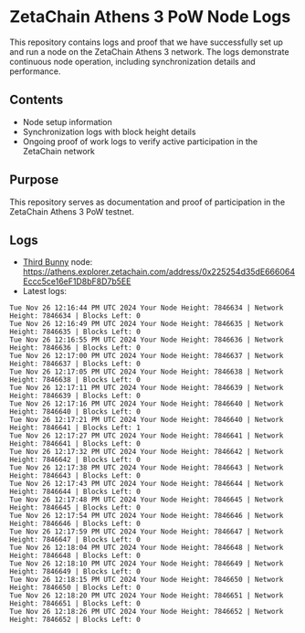 # ZetaChain Athens 3 PoW Node Logs
This repository contains logs and proof that we have successfully set up and run a node on the ZetaChain Athens 3 network. The logs demonstrate continuous node operation, including synchronization details and performance.

## Contents
- Node setup information
- Synchronization logs with block height details
- Ongoing proof of work logs to verify active participation in the ZetaChain network

## Purpose
This repository serves as documentation and proof of participation in the ZetaChain Athens 3 PoW testnet.

## Logs

- [Third Bunny](https://thirdbunny.xyz/) node: https://athens.explorer.zetachain.com/address/0x225254d35dE666064Eccc5ce16eF1D8bF8D7b5EE
- Latest logs:
```
Tue Nov 26 12:16:44 PM UTC 2024 Your Node Height: 7846634 | Network Height: 7846634 | Blocks Left: 0
Tue Nov 26 12:16:49 PM UTC 2024 Your Node Height: 7846635 | Network Height: 7846635 | Blocks Left: 0
Tue Nov 26 12:16:55 PM UTC 2024 Your Node Height: 7846636 | Network Height: 7846636 | Blocks Left: 0
Tue Nov 26 12:17:00 PM UTC 2024 Your Node Height: 7846637 | Network Height: 7846637 | Blocks Left: 0
Tue Nov 26 12:17:05 PM UTC 2024 Your Node Height: 7846638 | Network Height: 7846638 | Blocks Left: 0
Tue Nov 26 12:17:11 PM UTC 2024 Your Node Height: 7846639 | Network Height: 7846639 | Blocks Left: 0
Tue Nov 26 12:17:16 PM UTC 2024 Your Node Height: 7846640 | Network Height: 7846640 | Blocks Left: 0
Tue Nov 26 12:17:21 PM UTC 2024 Your Node Height: 7846640 | Network Height: 7846641 | Blocks Left: 1
Tue Nov 26 12:17:27 PM UTC 2024 Your Node Height: 7846641 | Network Height: 7846641 | Blocks Left: 0
Tue Nov 26 12:17:32 PM UTC 2024 Your Node Height: 7846642 | Network Height: 7846642 | Blocks Left: 0
Tue Nov 26 12:17:38 PM UTC 2024 Your Node Height: 7846643 | Network Height: 7846643 | Blocks Left: 0
Tue Nov 26 12:17:43 PM UTC 2024 Your Node Height: 7846644 | Network Height: 7846644 | Blocks Left: 0
Tue Nov 26 12:17:48 PM UTC 2024 Your Node Height: 7846645 | Network Height: 7846645 | Blocks Left: 0
Tue Nov 26 12:17:54 PM UTC 2024 Your Node Height: 7846646 | Network Height: 7846646 | Blocks Left: 0
Tue Nov 26 12:17:59 PM UTC 2024 Your Node Height: 7846647 | Network Height: 7846647 | Blocks Left: 0
Tue Nov 26 12:18:04 PM UTC 2024 Your Node Height: 7846648 | Network Height: 7846648 | Blocks Left: 0
Tue Nov 26 12:18:10 PM UTC 2024 Your Node Height: 7846649 | Network Height: 7846649 | Blocks Left: 0
Tue Nov 26 12:18:15 PM UTC 2024 Your Node Height: 7846650 | Network Height: 7846650 | Blocks Left: 0
Tue Nov 26 12:18:20 PM UTC 2024 Your Node Height: 7846651 | Network Height: 7846651 | Blocks Left: 0
Tue Nov 26 12:18:26 PM UTC 2024 Your Node Height: 7846652 | Network Height: 7846652 | Blocks Left: 0
```

